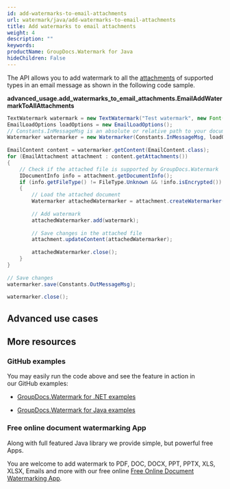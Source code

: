 ```yaml
---
id: add-watermarks-to-email-attachments
url: watermark/java/add-watermarks-to-email-attachments
title: Add watermarks to email attachments
weight: 4
description: ""
keywords: 
productName: GroupDocs.Watermark for Java
hideChildren: False
---
```

The API allows you to add watermark to all the [attachments](https://apireference.groupdocs.com/watermark/java/com.groupdocs.watermark.contents/EmailContent#getAttachments()) of supported types in an email message as shown in the following code sample.

**advanced\_usage.add\_watermarks\_to\_email\_attachments.EmailAddWatermarkToAllAttachments**

```java
TextWatermark watermark = new TextWatermark("Test watermark", new Font("Arial", 19));                  
EmailLoadOptions loadOptions = new EmailLoadOptions();                                                 
// Constants.InMessageMsg is an absolute or relative path to your document. Ex: "C:\\Docs\\message.msg"
Watermarker watermarker = new Watermarker(Constants.InMessageMsg, loadOptions);                        
                                                                                                       
EmailContent content = watermarker.getContent(EmailContent.class);                                     
for (EmailAttachment attachment : content.getAttachments())                                            
{                                                                                                      
    // Check if the attached file is supported by GroupDocs.Watermark                                  
    IDocumentInfo info = attachment.getDocumentInfo();                                                 
    if (info.getFileType() != FileType.Unknown && !info.isEncrypted())                                 
    {                                                                                                  
        // Load the attached document                                                                  
        Watermarker attachedWatermarker = attachment.createWatermarker();                              
                                                                                                       
        // Add watermark                                                                               
        attachedWatermarker.add(watermark);                                                            
                                                                                                       
        // Save changes in the attached file                                                           
        attachment.updateContent(attachedWatermarker);                                                 
                                                                                                       
        attachedWatermarker.close();                                                                   
    }                                                                                                  
}                                                                                                      
                                                                                                       
// Save changes                                                                                        
watermarker.save(Constants.OutMessageMsg);                                                             
                                                                                                       
watermarker.close();                                                                                   
```

## Advanced use cases

## More resources

### GitHub examples

You may easily run the code above and see the feature in action in our GitHub examples:

*   [GroupDocs.Watermark for .NET examples](https://github.com/groupdocs-watermark/GroupDocs.Watermark-for-.NET)
    
*   [GroupDocs.Watermark for Java examples](https://github.com/groupdocs-watermark/GroupDocs.Watermark-for-Java)
    

### Free online document watermarking App

Along with full featured Java library we provide simple, but powerful free Apps.

You are welcome to add watermark to PDF, DOC, DOCX, PPT, PPTX, XLS, XLSX, Emails and more with our free online [Free Online Document Watermarking App](https://products.groupdocs.app/watermark).
